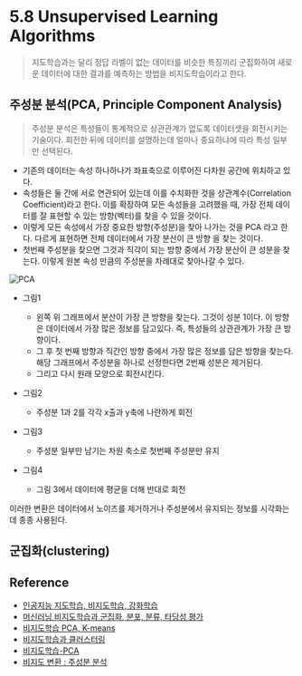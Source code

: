 # 5.8 Unsupervised Learning Algorithms
> 지도학습과는 달리 정답 라벨이 없는 데이터를 비슷한 특징끼리 군집화하여 새로운 데이터에 대한 결과를 예측하는 방법을 비지도학습이라고 한다.

## 주성분 분석(PCA, Principle Component Analysis)
> 주성분 분석은 특성들이 통계적으로 상관관계가 없도록 데이터셋을 회전시키는 기술이다. 회전한 뒤에 데이터를 설명하는데 얼마나 중요하냐에 따라 특성 일부만 선택된다.

- 기존의 데이터는 속성 하나하나가 좌표축으로 이루어진 다차원 공간에 위치하고 있다.
- 속성들은 둘 간에 서로 연관되어 있는데 이를 수치화한 것을 상관계수(Correlation Coefficient)라고 한다. 이를 확장하여 모든 속성들을 고려했을 때, 가장 전체 데이터를 잘 표현할 수 있는 방향(벡터)를 찾을 수 있을 것이다.
- 이렇게 모든 속성에서 가장 중요한 방향(주성분)을 찾아 나가는 것을 PCA 라고 한다. 다르게 표현하면 전체 데이터에서 가장 분산이 큰 방향 을 찾는 것이다.
- 첫번째 주성분을 찾으면 그것과 직각이 되는 방향 중에서 가장 분산이 큰 성분을 찾는다. 이렇게 원본 속성 만큼의 주성분을 차례대로 찾아나갈 수 있다.

![PCA](https://img1.daumcdn.net/thumb/R1280x0/?scode=mtistory2&fname=https%3A%2F%2Fblog.kakaocdn.net%2Fdn%2FcMG9qd%2FbtqDwdaxyOW%2FunQy21qDV9VX2UCGvv65s1%2Fimg.png)

- 그림1
	- 왼쪽 위 그래프에서 분산이 가장 큰 방향을 찾는다. 그것이 성분 1이다. 이 방향은 데이터에서 가장 많은 정보를 담고있다. 즉, 특성들의 상관관계가 가장 큰 방향이다.
	- 그 후 첫 번째 방향과 직간인 방향 중에서 가장 많은 정보를 담은 방향을 찾는다.  해당 그래프에서 주성분을 하나로 선정한다면 2번째 성분은 제거된다.
	- 그리고 다시 원래 모양으로 회전시킨다. 

- 그림2 
	- 주성분 1과 2를 각각 x출과 y축에 나란하게 회전
- 그림3
	- 주성분 일부만 남기는 차원 축소로 첫번째 주성분만 유지
- 그림4
	- 그림 3에서 데이터에 평균을 더해 반대로 회전

이러한 변환은 데이터에서 노이즈를 제거하거나 주성분에서 유지되는 정보를 시각화는데 종종 사용된다.

## 군집화(clustering)


## Reference
- [인공지능 지도학습, 비지도학습, 강화학습](https://ebbnflow.tistory.com/165)
- [머신러닝 비지도학습과 군집화, 분포, 분류, 타당성 평가](https://ikkison.tistory.com/51)
- [비지도학습 PCA, K-means](https://medium.com/mighty-data-science-bootcamp/%EB%B9%84%EC%A7%80%EB%8F%84%ED%95%99%EC%8A%B5%EC%9D%98-%EB%AA%A8%EB%93%A0-%EA%B2%83-29ec2aceb56e)
- [비지도학습과 클러스터링](https://yamalab.tistory.com/47)
- [비지도학습-PCA](https://duckkkk.com/entry/%EB%B9%84%EC%A7%80%EB%8F%84%ED%95%99%EC%8A%B5-PCA-%EC%A3%BC%EC%84%B1%EB%B6%84-%EB%B6%84%EC%84%9D)
- [비지도 변환 : 주성분 분석](https://kolikim.tistory.com/27)